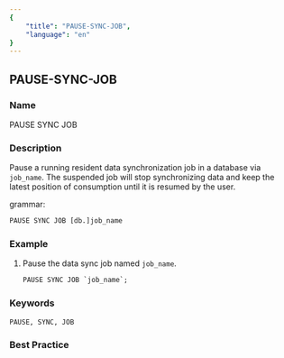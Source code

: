 ```yaml
---
{
    "title": "PAUSE-SYNC-JOB",
    "language": "en"
}
---
```


## PAUSE-SYNC-JOB

### Name

PAUSE SYNC JOB

### Description

Pause a running resident data synchronization job in a database via `job_name`. The suspended job will stop synchronizing data and keep the latest position of consumption until it is resumed by the user.

grammar:

```sql
PAUSE SYNC JOB [db.]job_name
```

### Example

1. Pause the data sync job named `job_name`.

    ```sql
    PAUSE SYNC JOB `job_name`;
    ```

### Keywords

    PAUSE, SYNC, JOB

### Best Practice

